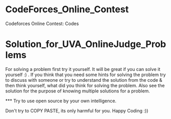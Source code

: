 # CodeForces_Online_Contest
Codeforces Online Contest: Codes

# Solution_for_UVA_OnlineJudge_Problems

 For solving a problem first try it yourself. It will be great if you can solve it yourself :) . 
 If you think that you need some hints for solving the problem try to discuss with someone or 
 try to understand the solution from the code & then think yourself, what did you think for 
 solving the problem. Also see the solution for the purpose of knowing multiple solutions
 for a problem.

*** Try to use open source by your own intelligence.

Don't try to COPY PASTE, its only harmful for you. Happy Coding :))

